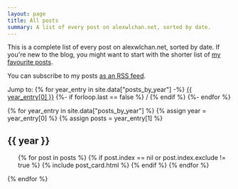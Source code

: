 ```yaml
---
layout: page
title: All posts
summary: A list of every post on alexwlchan.net, sorted by date.
---
```


This is a complete list of every post on alexwlchan.net, sorted by date.
If you're new to the blog, you might want to start with the shorter list of [my favourite posts](/best-of/).

You can subscribe to my posts [as an RSS feed](/atom.xml).

Jump to:
{% for year_entry in site.data["posts_by_year"] -%}
  <a href="#year-{{ year_entry[0] }}">{{ year_entry[0] }}</a>
  {%- if forloop.last == false %} / {% endif %}
{%- endfor %}

{% for year_entry in site.data["posts_by_year"] %}
  {% assign year = year_entry[0] %}
  {% assign posts = year_entry[1] %}
  <h2 id="year-{{ year }}">{{ year }}</h2>

  <ul class="post_cards">
  {% for post in posts %}
    {% if post.index == nil or post.index.exclude != true %}
      {% include post_card.html %}
    {% endif %}
  {% endfor %}
  </ul>
{% endfor %}

